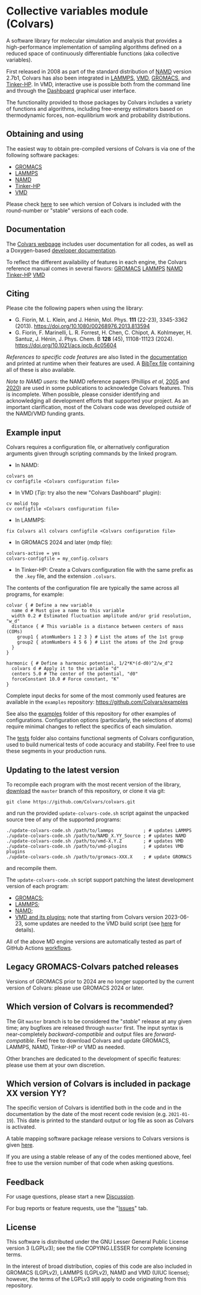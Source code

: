 # Collective variables module (Colvars)

A software library for molecular simulation and analysis that provides a high-performance implementation of sampling algorithms defined on a reduced space of continuously differentiable functions (aka collective variables).

First released in 2008 as part of the standard distribution of [NAMD](https://www.ks.uiuc.edu/Research/namd/) version 2.7b1, Colvars has also been integrated in [LAMMPS](https://lammps.sandia.gov/download.html), [VMD](https://www.ks.uiuc.edu/Research/vmd/), [GROMACS](http://www.gromacs.org/), and [Tinker-HP](https://tinker-hp.org/).  In VMD, interactive use is possible both from the command line and through the [Dashboard](vmd/cv_dashboard/README.md) graphical user interface.

The functionality provided to those packages by Colvars includes a variety of functions and algorithms, including free-energy estimators based on thermodynamic forces, non-equilibrium work and probability distributions.

## Obtaining and using

The easiest way to obtain pre-compiled versions of Colvars is via one of the following software packages:
- [GROMACS](https://manual.gromacs.org/)
- [LAMMPS](https://lammps.sandia.gov/download.html)
- [NAMD](https://www.ks.uiuc.edu/Research/namd/)
- [Tinker-HP](https://tinker-hp.org/)
- [VMD](https://www.ks.uiuc.edu/Research/vmd/)

Please check [here](https://github.com/Colvars/colvars/wiki/List-of-Colvars-versions-included-in-simulation-and-analysis-packages) to see which version of Colvars is included with the round-number or "stable" versions of each code.

## Documentation

The [Colvars webpage](https://colvars.github.io/) includes user documentation for all codes, as well as a Doxygen-based [developer documentation](https://colvars.github.io/doxygen/html/).

To reflect the different availability of features in each engine, the Colvars reference manual comes in several flavors: [GROMACS](https://colvars.github.io/master/colvars-refman-gromacs.html) [LAMMPS](https://colvars.github.io/master/colvars-refman-lammps.html) [NAMD](https://colvars.github.io/master/colvars-refman-namd.html) [Tinker-HP](https://colvars.github.io/master/colvars-refman-tinkerhp.html) [VMD](https://colvars.github.io/master/colvars-refman-vmd.html)

## Citing

Please cite the following papers when using the library:

- G. Fiorin, M. L. Klein, and J. Hénin, Mol. Phys. **111** (22-23), 3345-3362 (2013).  https://doi.org/10.1080/00268976.2013.813594
- G. Fiorin, F. Marinelli, L. R. Forrest, H. Chen, C. Chipot, A. Kohlmeyer, H. Santuz, J. Hénin, J. Phys. Chem. B **128** (45), 11108-11123 (2024).  https://doi.org/10.1021/acs.jpcb.4c05604

*References to specific code features* are also listed in the [documentation](#documentation) and printed at runtime when their features are used.  A [BibTex file](https://github.com/Colvars/colvars/blob/master/doc/colvars-code-refs.bib?raw=true) containing all of these is also available.

*Note to NAMD users:* the NAMD reference papers (Phillips *et al*, [2005](https://doi.org/10.1002/jcc.20289) and [2020](https://doi.org/10.1063/5.0014475)) are used in some publications to acknowledge Colvars features.  This is incomplete.  When possible, please consider identifying and acknowledging all development efforts that supported your project.  As an important clarification, most of the Colvars code was developed *outside* of the NAMD/VMD funding grants.

## Example input

Colvars requires a configuration file, or alternatively configuration arguments given through scripting commands by the linked program.
- In NAMD:
```
colvars on
cv configfile <Colvars configuration file>
```
- In VMD (_Tip:_ try also the new "Colvars Dashboard" plugin):
```
cv molid top
cv configfile <Colvars configuration file>
```
- In LAMMPS:
```
fix Colvars all colvars configfile <Colvars configuration file>
```
- In GROMACS 2024 and later (mdp file):
```
colvars-active = yes
colvars-configfile = my_config.colvars
```
- In Tinker-HP:
Create a Colvars configuration file with the same prefix as the `.key` file, and the extension `.colvars`.

The contents of the configuration file are typically the same across all programs, for example:
```
colvar { # Define a new variable
  name d # Must give a name to this variable
  width 0.2 # Estimated fluctuation amplitude and/or grid resolution, "w_d"
  distance { # This variable is a distance between centers of mass (COMs)
    group1 { atomNumbers 1 2 3 } # List the atoms of the 1st group
    group2 { atomNumbers 4 5 6 } # List the atoms of the 2nd group
  }
}

harmonic { # Define a harmonic potential, 1/2*K*(d-d0)^2/w_d^2
  colvars d # Apply it to the variable "d"
  centers 5.0 # The center of the potential, "d0"
  forceConstant 10.0 # Force constant, "K"
}
```


Complete input decks for some of the most commonly used features are available in the `examples` repository:
https://github.com/Colvars/examples

See also the [examples](https://github.com/Colvars/colvars/tree/master/examples?raw=true) folder of this repository for other examples of configurations.  Configuration options (particularly, the selections of atoms) require minimal changes to reflect the specifics of each simulation.

The [tests](https://github.com/Colvars/colvars/tree/master/tests?raw=true) folder also contains functional segments of Colvars configuration, used to build numerical tests of code accuracy and stability.  Feel free to use these segments in your production runs.

## Updating to the latest version

To recompile each program with the most recent version of the library, [download](https://github.com/Colvars/colvars/archive/master.zip) the `master` branch of this repository, or clone it via git:
```
git clone https://github.com/Colvars/colvars.git
```
and run the provided `update-colvars-code.sh` script against the unpacked source tree of any of the supported programs:
```
./update-colvars-code.sh /path/to/lammps           ; # updates LAMMPS
./update-colvars-code.sh /path/to/NAMD_X.YY_Source ; # updates NAMD
./update-colvars-code.sh /path/to/vmd-X.Y.Z        ; # updates VMD
./update-colvars-code.sh /path/to/vmd-plugins      ; # updates VMD plugins
./update-colvars-code.sh /path/to/gromacs-XXX.X    ; # update GROMACS
```
and recompile them.

The `update-colvars-code.sh` script support patching the latest development version of each program:
- [GROMACS](https://gitlab.com/gromacs/gromacs);
- [LAMMPS](https://github.com/lammps/lammps);
- [NAMD](https://gitlab.com/tcbgUIUC/namd);
- [VMD and its plugins](https://www.ks.uiuc.edu/Research/vmd/doxygen/cvsget.html); note that starting from Colvars version 2023-06-23, some updates are needed to the VMD build script (see [here](https://colvars.github.io/README-c++11.html) for details).

All of the above MD engine versions are automatically tested as part of GitHub Actions [workflows](https://github.com/Colvars/colvars/actions?query=branch%3Amaster).

## Legacy GROMACS-Colvars patched releases

Versions of GROMACS prior to 2024 are no longer supported by the current version of Colvars: please use GROMACS 2024 or later.


## Which version of Colvars is recommended?

The Git `master` branch is to be considered the "*stable*" release at any given time; any bugfixes are released through `master` first.  The input syntax is near-completely *backward-compatible* and output files are *forward-compatible*.  Feel free to download Colvars and update GROMACS, LAMMPS, NAMD, Tinker-HP or VMD as needed.

Other branches are dedicated to the development of specific features: please use them at your own discretion.


## Which version of Colvars is included in package XX version YY?

The specific version of Colvars is identified both in the code and in the documentation by the date of the most recent code revision (e.g. `2021-01-19`). 
This date is printed to the standard output or log file as soon as Colvars is activated.

A table mapping software package release versions to Colvars versions is given [here](https://github.com/Colvars/colvars/wiki/List-of-Colvars-versions-included-in-simulation-and-analysis-packages).

If you are using a stable release of any of the codes mentioned above, feel free to use the version number of that code when asking questions.


## Feedback

For usage questions, please start a new [Discussion](https://github.com/Colvars/colvars/discussions/new?category=q-a).

For bug reports or feature requests, use the "[Issues](https://github.com/Colvars/colvars/issues)" tab.


## License

This software is distributed under the GNU Lesser General Public License version 3 (LGPLv3); see the file COPYING.LESSER for complete licensing terms.

In the interest of broad distribution, copies of this code are also included in GROMACS (LGPLv2), LAMMPS (LGPLv2), NAMD and VMD (UIUC license); however, the terms of the LGPLv3 still apply to code originating from this repository.
